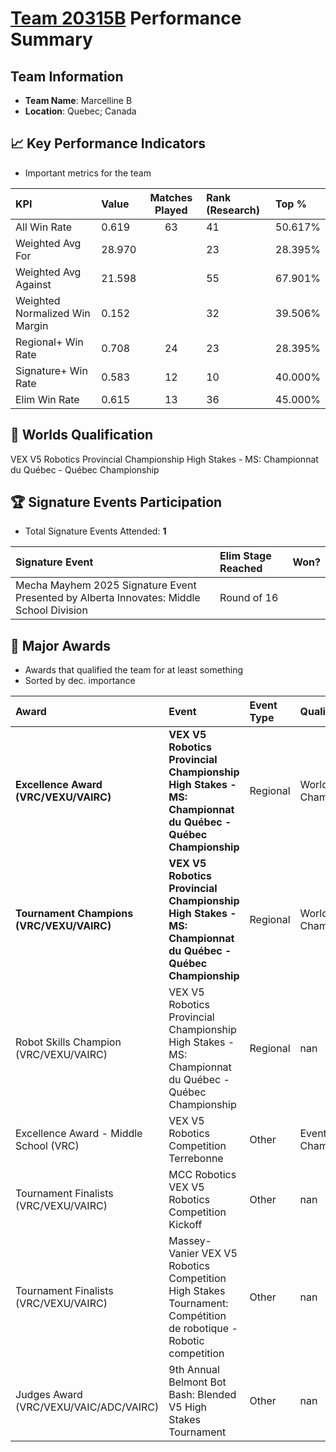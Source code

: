 # [Team 20315B](https://https://www.robotevents.com/teams/V5RC/20315B) Performance Summary

##  Team Information
- **Team Name**: Marcelline B
- **Location**: Quebec; Canada

## 📈 Key Performance Indicators
- Important metrics for the team

| KPI | Value | Matches Played | Rank (Research) | Top % |
|:---|:-----|:--------------:|:----|:-----|
| All Win Rate | 0.619 | 63 | 41 | 50.617% |
| Weighted Avg For | 28.970 |  | 23 | 28.395% |
| Weighted Avg Against | 21.598 |  | 55 | 67.901% |
| Weighted Normalized Win Margin | 0.152 |  | 32 | 39.506% |
| Regional+ Win Rate | 0.708 | 24 | 23 | 28.395% |
| Signature+ Win Rate | 0.583 | 12 | 10 | 40.000% |
| Elim Win Rate | 0.615 | 13 | 36 | 45.000% |


## 🎯 Worlds Qualification
VEX V5 Robotics Provincial Championship High Stakes - MS: Championnat du Québec - Québec Championship

## 🏆 Signature Events Participation
- Total Signature Events Attended: **1**

| Signature Event | Elim Stage Reached | Won? |
|:----------------|:-------------------|:----|
| Mecha Mayhem 2025 Signature Event Presented by Alberta Innovates: Middle School Division | Round of 16 |  |


## 🥇 Major Awards
- Awards that qualified the team for at least something
- Sorted by dec. importance

| Award | Event | Event Type | Qualification |
|:------|:------|:-----------|:--------------|
| **Excellence Award (VRC/VEXU/VAIRC)** | **VEX V5 Robotics Provincial Championship High Stakes - MS: Championnat du Québec - Québec Championship** | Regional | World Championship |
| **Tournament Champions (VRC/VEXU/VAIRC)** | **VEX V5 Robotics Provincial Championship High Stakes - MS: Championnat du Québec - Québec Championship** | Regional | World Championship |
| Robot Skills Champion (VRC/VEXU/VAIRC) | VEX V5 Robotics Provincial Championship High Stakes - MS: Championnat du Québec - Québec Championship | Regional | nan |
| Excellence Award - Middle School (VRC) | VEX V5 Robotics Competition Terrebonne | Other | Event Region Championship |
| Tournament Finalists (VRC/VEXU/VAIRC) | MCC Robotics VEX V5 Robotics Competition Kickoff | Other | nan |
| Tournament Finalists (VRC/VEXU/VAIRC) | Massey-Vanier VEX V5 Robotics Competition High Stakes Tournament: Compétition de robotique - Robotic competition | Other | nan |
| Judges Award (VRC/VEXU/VAIC/ADC/VAIRC) | 9th Annual Belmont Bot Bash: Blended V5 High Stakes Tournament | Other | nan |

